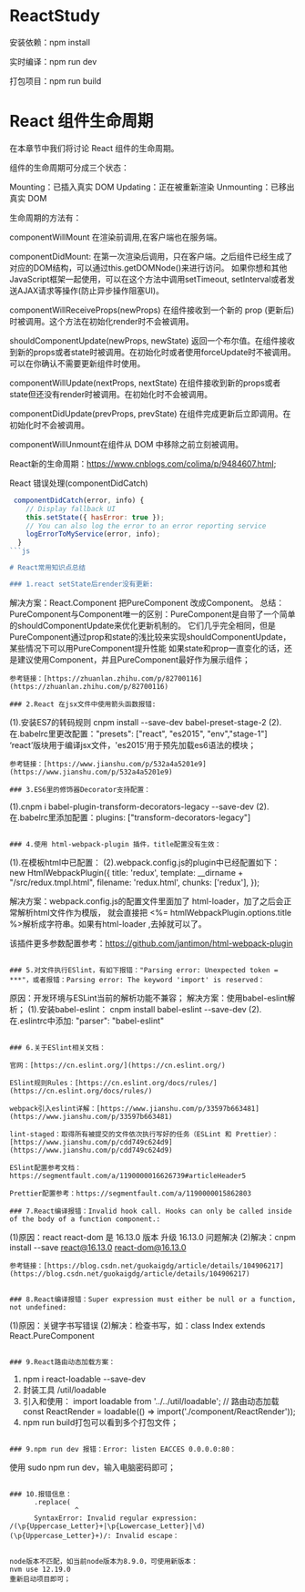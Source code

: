 # ReactStudy

安装依赖：npm install

实时编译：npm run dev

打包项目：npm run build

# React 组件生命周期
在本章节中我们将讨论 React 组件的生命周期。

组件的生命周期可分成三个状态：

Mounting：已插入真实 DOM
Updating：正在被重新渲染
Unmounting：已移出真实 DOM

生命周期的方法有：

componentWillMount 在渲染前调用,在客户端也在服务端。

componentDidMount: 在第一次渲染后调用，只在客户端。之后组件已经生成了对应的DOM结构，可以通过this.getDOMNode()来进行访问。 如果你想和其他JavaScript框架一起使用，可以在这个方法中调用setTimeout, setInterval或者发送AJAX请求等操作(防止异步操作阻塞UI)。

componentWillReceiveProps(newProps) 在组件接收到一个新的 prop (更新后)时被调用。这个方法在初始化render时不会被调用。

shouldComponentUpdate(newProps, newState) 返回一个布尔值。在组件接收到新的props或者state时被调用。在初始化时或者使用forceUpdate时不被调用。 
可以在你确认不需要更新组件时使用。

componentWillUpdate(nextProps, nextState) 在组件接收到新的props或者state但还没有render时被调用。在初始化时不会被调用。

componentDidUpdate(prevProps, prevState) 在组件完成更新后立即调用。在初始化时不会被调用。

componentWillUnmount在组件从 DOM 中移除之前立刻被调用。

React新的生命周期：https://www.cnblogs.com/colima/p/9484607.html;

React 错误处理(componentDidCatch)

```js
 componentDidCatch(error, info) {
    // Display fallback UI
    this.setState({ hasError: true });
    // You can also log the error to an error reporting service
    logErrorToMyService(error, info);
  }
```js

# React常用知识点总结

### 1.react setState后render没有更新:

```
解决方案：React.Component 把PureComponent 改成Component。
总结：PureComponent与Component唯一的区别：PureComponent是自带了一个简单的shouldComponentUpdate来优化更新机制的。
它们几乎完全相同，但是PureComponent通过prop和state的浅比较来实现shouldComponentUpdate，某些情况下可以用PureComponent提升性能
如果state和prop一直变化的话，还是建议使用Component，并且PureComponent最好作为展示组件；
```
参考链接：[https://zhuanlan.zhihu.com/p/82700116](https://zhuanlan.zhihu.com/p/82700116)

### 2.React 在jsx文件中使用箭头函数报错:
```
(1).安装ES7的转码规则 cnpm install --save-dev babel-preset-stage-2
(2).在.babelrc里更改配置："presets": ["react", "es2015", "env","stage-1"]
‘react’版块用于编译jsx文件，'es2015'用于预先加载es6语法的模块；
```
参考链接：[https://www.jianshu.com/p/532a4a5201e9](https://www.jianshu.com/p/532a4a5201e9)

### 3.ES6里的修饰器Decorator支持配置：
```
(1).cnpm i babel-plugin-transform-decorators-legacy --save-dev
(2).在.babelrc里添加配置：plugins: ["transform-decorators-legacy"]
```

### 4.使用 html-webpack-plugin 插件，title配置没有生效：

```
(1).在模板html中已配置：<title><%= htmlWebpackPlugin.options.title %></title>
(2).webpack.config.js的plugin中已经配置如下：
    new HtmlWebpackPlugin({
      title: 'redux',
      template: __dirname + "/src/redux.tmpl.html",
      filename: 'redux.html',
      chunks: ['redux'],
    });
    
解决方案：webpack.config.js的配置文件里面加了 html-loader，加了之后会正常解析html文件作为模版，
就会直接把 <%= htmlWebpackPlugin.options.title %>解析成字符串。如果有html-loader ,去掉就可以了。

该插件更多参数配置参考：https://github.com/jantimon/html-webpack-plugin
```

### 5.对文件执行ESlint，有如下报错："Parsing error: Unexpected token = ***"，或者报错：Parsing error: The keyword 'import' is reserved：

```
原因：开发环境与ESLint当前的解析功能不兼容；
解决方案：使用babel-eslint解析；
(1).安装babel-eslint： cnpm install babel-eslint --save-dev
(2).在.eslintrc中添加: "parser": "babel-eslint"
```

### 6.关于ESlint相关文档：

官网：[https://cn.eslint.org/](https://cn.eslint.org/)

ESlint规则Rules：[https://cn.eslint.org/docs/rules/](https://cn.eslint.org/docs/rules/)

webpack引入eslint详解：[https://www.jianshu.com/p/33597b663481](https://www.jianshu.com/p/33597b663481)

lint-staged：取得所有被提交的文件依次执行写好的任务（ESLint 和 Prettier）：
[https://www.jianshu.com/p/cdd749c624d9](https://www.jianshu.com/p/cdd749c624d9)

ESlint配置参考文档：https://segmentfault.com/a/1190000016626739#articleHeader5

Prettier配置参考：https://segmentfault.com/a/1190000015862803

### 7.React编译报错：Invalid hook call. Hooks can only be called inside of the body of a function component.:
```
(1)原因：react react-dom 是 16.13.0 版本 升级 16.13.0 问题解决
(2)解决：cnpm install --save react@16.13.0 react-dom@16.13.0
```
参考链接：[https://blog.csdn.net/guokaigdg/article/details/104906217](https://blog.csdn.net/guokaigdg/article/details/104906217)


### 8.React编译报错：Super expression must either be null or a function, not undefined:
```
(1)原因：关键字书写错误
(2)解决：检查书写，如：class Index extends React.PureComponent
```

### 9.React路由动态加载方案：
```
1. npm i react-loadable --save-dev
2. 封装工具 /util/loadable
3. 引入和使用：
import loadable from '../../util/loadable'; // 路由动态加载
const ReactRender = loadable(() => import('./component/ReactRender'));
4. npm run build打包可以看到多个打包文件；
```

### 9.npm run dev 报错：Error: listen EACCES 0.0.0.0:80：
```
使用 sudo npm run dev，输入电脑密码即可；
```

### 10.报错信息：
      .replace(
      			^
      SyntaxError: Invalid regular expression: /(\p{Uppercase_Letter}+|\p{Lowercase_Letter}|\d)(\p{Uppercase_Letter}+)/: Invalid escape：
      
```
    node版本不匹配，如当前node版本为8.9.0，可使用新版本：
    nvm use 12.19.0
    重新启动项目即可；
```
